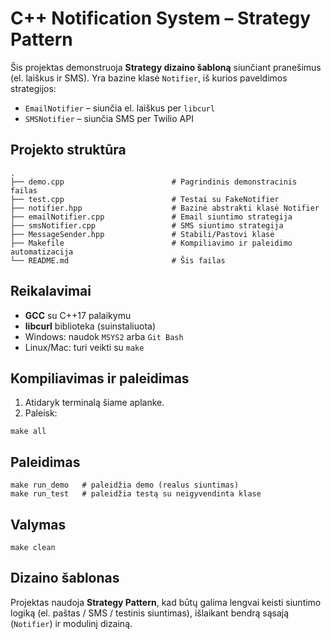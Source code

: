 
# C++ Notification System – Strategy Pattern

Šis projektas demonstruoja **Strategy dizaino šabloną** siunčiant pranešimus (el. laiškus ir SMS). Yra bazine klasė `Notifier`, iš kurios paveldimos strategijos:

- `EmailNotifier` – siunčia el. laiškus per `libcurl`
- `SMSNotifier` – siunčia SMS per Twilio API

## Projekto struktūra

```
.
├── demo.cpp                        # Pagrindinis demonstracinis failas
├── test.cpp                        # Testai su FakeNotifier
├── notifier.hpp                    # Bazinė abstrakti klasė Notifier
├── emailNotifier.cpp               # Email siuntimo strategija
├── smsNotifier.cpp                 # SMS siuntimo strategija
├── MessageSender.hpp               # Stabili/Pastovi klasė
├── Makefile                        # Kompiliavimo ir paleidimo automatizacija
└── README.md                       # Šis failas
```

## Reikalavimai

- **GCC** su C++17 palaikymu
- **libcurl** biblioteka (suinstaliuota)
- Windows: naudok `MSYS2` arba `Git Bash`
- Linux/Mac: turi veikti su `make`

## Kompiliavimas ir paleidimas

1. Atidaryk terminalą šiame aplanke.
2. Paleisk:

```
make all
```

## Paleidimas

```
make run_demo   # paleidžia demo (realus siuntimas)
make run_test   # paleidžia testą su neigyvendinta klase
```

## Valymas

```
make clean    
```

## Dizaino šablonas

Projektas naudoja **Strategy Pattern**, kad būtų galima lengvai keisti siuntimo logiką (el. paštas / SMS / testinis siuntimas), išlaikant bendrą sąsają (`Notifier`) ir modulinį dizainą.
